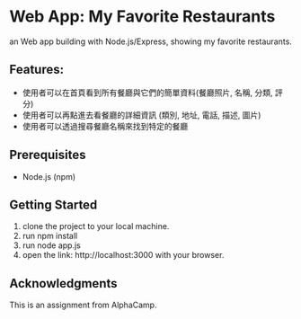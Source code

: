 # Web App: My Favorite Restaurants

an Web app building with Node.js/Express, showing my favorite restaurants. 

## Features:
 - 使用者可以在首頁看到所有餐廳與它們的簡單資料(餐廳照片, 名稱, 分類, 評分)
 - 使用者可以再點進去看餐廳的詳細資訊 (類別, 地址, 電話, 描述, 圖片)
 - 使用者可以透過搜尋餐廳名稱來找到特定的餐廳

## Prerequisites

 - Node.js (npm)

## Getting Started

1. clone the project to your local machine.
2. run npm install
3. run node app.js
4. open the link: http://localhost:3000 with your browser.

## Acknowledgments
This is an assignment from AlphaCamp.
